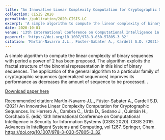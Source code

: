 ```yaml
---
title: "An Innovative Linear Complexity Computation for Cryptographic Sequences."
collection: CISIS 2020
permalink: /publication/2020-CISIS-LC
excerpt: 'A simple algorithm to compute the linear complexity of binary sequences with period a power of 2 has been proposed. The algorithm exploits the fractal structure of the binomial representation in this kind of binary sequences. The application of the general algorithm to a particular family of cryptographic sequences (generalized sequences) improves its performance as decreases the amount of sequence to be processed. '
date: 2020-10-01
venue: '13th International Conference on Computational Intelligence in Security for Information Systems (CISIS 2020)'
paperurl: 'https://doi.org/10.1007/978-3-030-57805-3_32'
citation: 'Martín-Navarro J.L., Fúster-Sabater A., Cardell S.D. (2021) An Innovative Linear Complexity Computation for Cryptographic Sequences. In: Herrero Á., Cambra C., Urda D., Sedano J., Quintián H., Corchado E. (eds) 13th International Conference on Computational Intelligence in Security for Information Systems (CISIS 2020). CISIS 2019. Advances in Intelligent Systems and Computing, vol 1267. Springer, Cham. https://doi.org/10.1007/978-3-030-57805-3_32'
---
```

A simple algorithm to compute the linear complexity of binary sequences with period a power of 2 has been proposed. The algorithm exploits the fractal structure of the binomial representation in this kind of binary sequences. The application of the general algorithm to a particular family of cryptographic sequences (generalized sequences) improves its performance as decreases the amount of sequence to be processed. .

[Download paper here](http://academicpages.github.io/files/paper3.pdf)

Recommended citation: Martín-Navarro J.L., Fúster-Sabater A., Cardell S.D. (2021) An Innovative Linear Complexity Computation for Cryptographic Sequences. In: Herrero Á., Cambra C., Urda D., Sedano J., Quintián H., Corchado E. (eds) 13th International Conference on Computational Intelligence in Security for Information Systems (CISIS 2020). CISIS 2019. Advances in Intelligent Systems and Computing, vol 1267. Springer, Cham. https://doi.org/10.1007/978-3-030-57805-3_32
